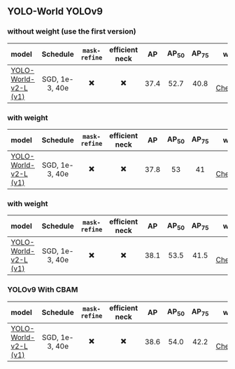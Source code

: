 ## YOLO-World YOLOv9
### without weight (use the first version)
| model | Schedule  | `mask-refine` | efficient neck |  AP | AP<sub>50</sub> | AP<sub>75</sub> | weights | log35 |
| :---- | :-------: | :----------: |:-------------:  | :-: | :--------------:| :-------------: |:------: | :-: |
| [YOLO-World-v2-L (v1)](./yolo_world_v2_l_vlpan_bn_sgd_1e-3_40e_8gpus_finetune_coco.py)  | SGD, 1e-3, 40e | ✖️  | ✖️ | 37.4 | 52.7 | 40.8 | [HF Checkpoints](https://huggingface.co/wondervictor/YOLO-World/blob/main/yolo_world_v2_l_vlpan_bn_sgd_1e-3_40e_8gpus_finetune_coco_ep80-e1288152.pth) | [log](https://huggingface.co/wondervictor/YOLO-World/blob/main/yolo_world_v2_l_vlpan_bn_sgd_1e-3_40e_8gpus_finetuning_coco_20240327_014902.log) |

### with weight
| model | Schedule  | `mask-refine` | efficient neck |  AP | AP<sub>50</sub> | AP<sub>75</sub> | weights | logOri3 |
| :---- | :-------: | :----------: |:-------------:  | :-: | :--------------:| :-------------: |:------: | :-: |
| [YOLO-World-v2-L (v1)](./yolo_world_v2_l_vlpan_bn_sgd_1e-3_40e_8gpus_finetune_coco.py)  | SGD, 1e-3, 40e | ✖️  | ✖️ | 37.8 | 53 | 41 | [HF Checkpoints](https://huggingface.co/wondervictor/YOLO-World/blob/main/yolo_world_v2_l_vlpan_bn_sgd_1e-3_40e_8gpus_finetune_coco_ep80-e1288152.pth) | [log](https://huggingface.co/wondervictor/YOLO-World/blob/main/yolo_world_v2_l_vlpan_bn_sgd_1e-3_40e_8gpus_finetuning_coco_20240327_014902.log) |

### with weight
| model | Schedule  | `mask-refine` | efficient neck |  AP | AP<sub>50</sub> | AP<sub>75</sub> | weights | logOri4 |
| :---- | :-------: | :----------: |:-------------:  | :-: | :--------------:| :-------------: |:------: | :-: |
| [YOLO-World-v2-L (v1)](./yolo_world_v2_l_vlpan_bn_sgd_1e-3_40e_8gpus_finetune_coco.py)  | SGD, 1e-3, 40e | ✖️  | ✖️ | 38.1 | 53.5 | 41.5 | [HF Checkpoints](https://huggingface.co/wondervictor/YOLO-World/blob/main/yolo_world_v2_l_vlpan_bn_sgd_1e-3_40e_8gpus_finetune_coco_ep80-e1288152.pth) | [log](https://huggingface.co/wondervictor/YOLO-World/blob/main/yolo_world_v2_l_vlpan_bn_sgd_1e-3_40e_8gpus_finetuning_coco_20240327_014902.log) |

### YOLOv9 With CBAM
| model | Schedule  | `mask-refine` | efficient neck |  AP | AP<sub>50</sub> | AP<sub>75</sub> | weights | logOri5 |
| :---- | :-------: | :----------: |:-------------:  | :-: | :--------------:| :-------------: |:------: | :-: |
| [YOLO-World-v2-L (v1)](./yolo_world_v2_l_vlpan_bn_sgd_1e-3_40e_8gpus_finetune_coco.py)  | SGD, 1e-3, 40e | ✖️  | ✖️ | 38.6 | 54.0 | 42.2 | [HF Checkpoints](https://huggingface.co/wondervictor/YOLO-World/blob/main/yolo_world_v2_l_vlpan_bn_sgd_1e-3_40e_8gpus_finetune_coco_ep80-e1288152.pth) | [log](https://huggingface.co/wondervictor/YOLO-World/blob/main/yolo_world_v2_l_vlpan_bn_sgd_1e-3_40e_8gpus_finetuning_coco_20240327_014902.log) |

